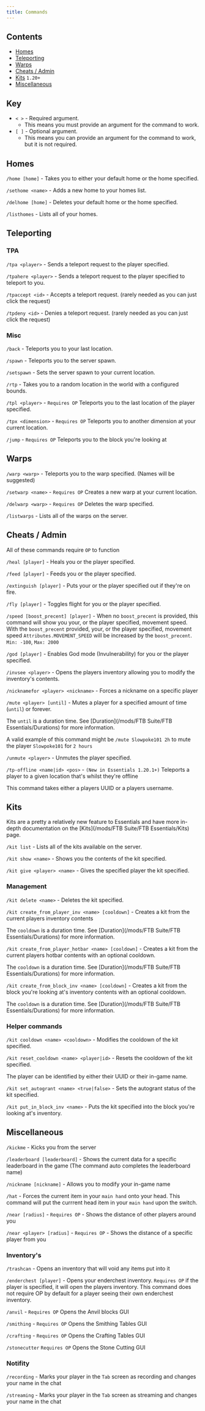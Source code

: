 ```yaml
---
title: Commands
---
```


## Contents

- [Homes](#homes)
- [Teleporting](#teleporting)
- [Warps](#warps)
- [Cheats / Admin](#cheats--admin)
- [Kits](#kits) `1.20+`
- [Miscellaneous](#miscellaneous)

## Key

- `< >` - Required argument.
  - This means you must provide an argument for the command to work.
- `[ ]` - Optional argument.
  - This means you can provide an argument for the command to work, but it is not required.

## Homes

`/home [home]` - Takes you to either your default home or the home specified.

`/sethome <name>` - Adds a new home to your homes list.

`/delhome [home]` - Deletes your default home or the home specified.

`/listhomes` - Lists all of your homes.

## Teleporting

### TPA

`/tpa <player>` - Sends a teleport request to the player specified.

`/tpahere <player>` - Sends a teleport request to the player specified to teleport to you.

`/tpaccept <id>` - Accepts a teleport request. (rarely needed as you can just click the request)

`/tpdeny <id>` - Denies a teleport request. (rarely needed as you can just click the request)

### Misc

`/back` - Teleports you to your last location.

`/spawn` - Teleports you to the server spawn.

`/setspawn` - Sets the server spawn to your current location.

`/rtp` - Takes you to a random location in the world with a configured bounds.

`/tpl <player>` - `Requires OP` Teleports you to the last location of the player specified.

`/tpx <dimension>` - `Requires OP` Teleports you to another dimension at your current location.

`/jump` - `Requires OP` Teleports you to the block you're looking at

## Warps

`/warp <warp>` - Teleports you to the warp specified. (Names will be suggested)

`/setwarp <name>` - `Requires OP` Creates a new warp at your current location.

`/delwarp <warp>` - `Requires OP` Deletes the warp specified.

`/listwarps` - Lists all of the warps on the server.

## Cheats / Admin

All of these commands require `OP` to function

`/heal [player]` - Heals you or the player specified.

`/feed [player]` - Feeds you or the player specified.

`/extinguish [player]` - Puts your or the player specified out if they're on fire.

`/fly [player]` - Toggles flight for you or the player specified.

`/speed [boost_precent] [player]` - When no `boost_precent` is provided, this command will show you your, or the player specified, movement speed. With the `boost_precent` provided, your, or the player specified, movement speed `Attributes.MOVEMENT_SPEED` will be increased by the `boost_precent`. `Min: -100`, `Max: 2000`

`/god [player]` - Enables God mode (Invulnerability) for you or the player specified.

`/invsee <player>` - Opens the players inventory allowing you to modify the inventory's contents.

`/nicknamefor <player> <nickname>` - Forces a nickname on a specific player

`/mute <player> [until]` - Mutes a player for a specified amount of time (`until`) or forever.

The `until` is a duration time. See [Duration](/mods/FTB Suite/FTB Essentials/Durations) for more information.

A valid example of this command might be `/mute Slowpoke101 2h` to mute the player `Slowpoke101` for `2 hours`

`/unmute <player>` - Unmutes the player specified.

`/tp-offline <name|id> <pos>` - `(New in Essentials 1.20.1+)` Teleports a player to a given location that's whilst they're offline

This command takes either a players UUID or a players username.

## Kits

Kits are a pretty a relatively new feature to Essentials and have more in-depth documentation on the [Kits](/mods/FTB Suite/FTB Essentials/Kits) page.

`/kit list` - Lists all of the kits available on the server.

`/kit show <name>` - Shows you the contents of the kit specified.

`/kit give <player> <name>` - Gives the specified player the kit specified.

### Management

`/kit delete <name>` - Deletes the kit specified.

`/kit create_from_player_inv <name> [cooldown]` - Creates a kit from the current players inventory contents

The `cooldown` is a duration time. See [Duration](/mods/FTB Suite/FTB Essentials/Durations) for more information.

`/kit create_from_player_hotbar <name> [cooldown]` - Creates a kit from the current players hotbar contents with an optional cooldown.

The `cooldown` is a duration time. See [Duration](/mods/FTB Suite/FTB Essentials/Durations) for more information.

`/kit create_from_block_inv <name> [cooldown]` - Creates a kit from the block you're looking at's inventory contents with an optional cooldown.

The `cooldown` is a duration time. See [Duration](/mods/FTB Suite/FTB Essentials/Durations) for more information.

### Helper commands

`/kit cooldown <name> <cooldown>` - Modifies the cooldown of the kit specified.

`/kit reset_cooldown <name> <player|id>` - Resets the cooldown of the kit specified.

The player can be identified by either their UUID or their in-game name.

`/kit set_autogrant <name> <true|false>` - Sets the autogrant status of the kit specified.

`/kit put_in_block_inv <name>` - Puts the kit specified into the block you're looking at's inventory. 

## Miscellaneous

`/kickme` - Kicks you from the server

`/leaderboard [leaderboard]` - Shows the current data for a specific leaderboard in the game (The command auto completes the leaderboard name)

`/nickname [nickname]` - Allows you to modify your in-game name

`/hat` - Forces the current item in your `main hand` onto your head. This command will put the currrent head item in your `main hand` upon the switch.

`/near [radius]` - `Requires OP` - Shows the distance of other players around you

`/near <player> [radius]` - `Requires OP` - Shows the distance of a specific player from you

### Inventory's

`/trashcan` - Opens an inventory that will void any items put into it

`/enderchest [player]` - Opens your enderchest inventory. `Requires OP` if the player is specified, it will open the players inventory. This command does not require OP by default for a player seeing their own enderchest inventory.

`/anvil` - `Requires OP` Opens the Anvil blocks GUI

`/smithing` - `Requires OP` Opens the Smithing Tables GUI

`/crafting` - `Requires OP` Opens the Crafting Tables GUI

`/stonecutter` `Requires OP` Opens the Stone Cutting GUI

### Notifity

`/recording` - Marks your player in the `Tab` screen as recording and changes your name in the chat

`/streaming` - Marks your player in the `Tab` screen as streaming and changes your name in the chat